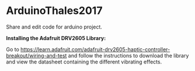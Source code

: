 # ArduinoThales2017
Share and edit code for arduino project.

<b> Installing the Adafruit DRV2605 Library: </b>

Go to https://learn.adafruit.com/adafruit-drv2605-haptic-controller-breakout/wiring-and-test and follow the instructions to download the library and view the datasheet containing the different vibrating effects.
